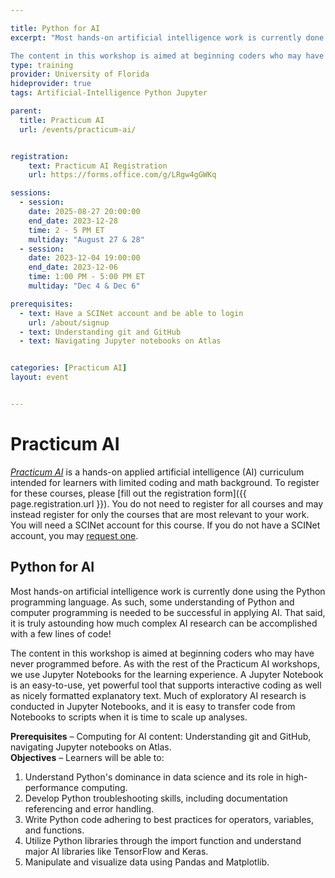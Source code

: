```yaml
---

title: Python for AI
excerpt: "Most hands-on artificial intelligence work is currently done using the Python programming language. As such, some understanding of Python and computer programming is needed to be successful in applying AI. That said, it is truly astounding how much complex AI research can be accomplished with a few lines of code!

The content in this workshop is aimed at beginning coders who may have never programmed before. As with the rest of the Practicum AI workshops, we use Jupyter Notebooks for the learning experience." 
type: training
provider: University of Florida
hideprovider: true
tags: Artificial-Intelligence Python Jupyter

parent: 
  title: Practicum AI
  url: /events/practicum-ai/


registration:
    text: Practicum AI Registration
    url: https://forms.office.com/g/LRgw4gGWKq

sessions: 
  - session:
    date: 2025-08-27 20:00:00
    end_date: 2023-12-28
    time: 2 - 5 PM ET
    multiday: "August 27 & 28"
  - session:
    date: 2023-12-04 19:00:00
    end_date: 2023-12-06
    time: 1:00 PM - 5:00 PM ET
    multiday: "Dec 4 & Dec 6"

prerequisites:
  - text: Have a SCINet account and be able to login 
    url: /about/signup
  - text: Understanding git and GitHub
  - text: Navigating Jupyter notebooks on Atlas


categories: [Practicum AI] 
layout: event


---
```


# Practicum AI

[*Practicum AI*](/events/practicum-ai/) is a hands-on applied artificial intelligence (AI) curriculum intended for learners with limited coding and math background. To register for these courses, please [fill out the registration form]({{ page.registration.url }}). You do not need to register for all courses and may instead register for only the courses that are most relevant to your work.  You will need a SCINet account for this course. If you do not have a SCINet account, you may [request one](/about/signup).

## Python for AI 

Most hands-on artificial intelligence work is currently done using the Python programming language. As such, some understanding of Python and computer programming is needed to be successful in applying AI. That said, it is truly astounding how much complex AI research can be accomplished with a few lines of code!

The content in this workshop is aimed at beginning coders who may have never programmed before. As with the rest of the Practicum AI workshops, we use Jupyter Notebooks for the learning experience. A Jupyter Notebook is an easy-to-use, yet powerful tool that supports interactive coding as well as nicely formatted explanatory text. Much of exploratory AI research is conducted in Jupyter Notebooks, and it is easy to transfer code from Notebooks to scripts when it is time to scale up analyses.

**Prerequisites** – Computing for AI content: Understanding git and GitHub, navigating Jupyter notebooks on Atlas.  
**Objectives** – Learners will be able to:
1.	Understand Python's dominance in data science and its role in high-performance computing.
2.	Develop Python troubleshooting skills, including documentation referencing and error handling.
3.	Write Python code adhering to best practices for operators, variables, and functions.
4.	Utilize Python libraries through the import function and understand major AI libraries like TensorFlow and Keras.
5.	Manipulate and visualize data using Pandas and Matplotlib.